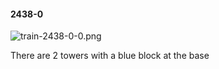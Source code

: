 #### 2438-0
![train-2438-0-0.png](https://github.com/lil-lab/nlvr/raw/master/nlvr/train/images/60/train-2438-0-0.png "train-2438-0-0.png")

There are 2 towers with a blue block at the base